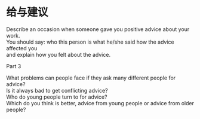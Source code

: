 # 给与建议  

Describe an occasion when someone gave you positive advice about your work.   
You should say: who this person is what he/she said how the advice affected you   
and explain how you felt about the advice.  

Part 3  

What problems can people face if they ask many different people for advice?   
Is it always bad to get conflicting advice?   
Who do young people turn to for advice?   
Which do you think is better, advice from young people or advice from older people?  
